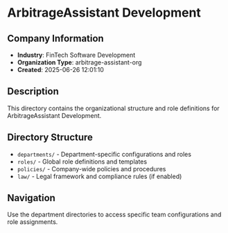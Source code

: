 # ArbitrageAssistant Development

## Company Information
- **Industry**: FinTech Software Development
- **Organization Type**: arbitrage-assistant-org
- **Created**: 2025-06-26 12:01:10

## Description
This directory contains the organizational structure and role definitions for ArbitrageAssistant Development.

## Directory Structure
- `departments/` - Department-specific configurations and roles
- `roles/` - Global role definitions and templates
- `policies/` - Company-wide policies and procedures
- `law/` - Legal framework and compliance rules (if enabled)

## Navigation
Use the department directories to access specific team configurations and role assignments.
